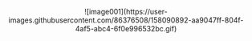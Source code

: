 <p align="center">
    ![image001](https://user-images.githubusercontent.com/86376508/158090892-aa9047ff-804f-4af5-abc4-6f0e996532bc.gif)
</p>

